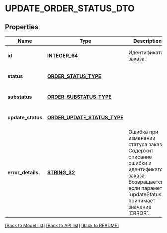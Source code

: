 # UPDATE_ORDER_STATUS_DTO

## Properties
Name | Type | Description | Notes
------------ | ------------- | ------------- | -------------
**id** | **INTEGER_64** | Идентификатор заказа. | [optional] [default to null]
**status** | [**ORDER_STATUS_TYPE**](OrderStatusType.md) |  | [optional] [default to null]
**substatus** | [**ORDER_SUBSTATUS_TYPE**](OrderSubstatusType.md) |  | [optional] [default to null]
**update_status** | [**ORDER_UPDATE_STATUS_TYPE**](OrderUpdateStatusType.md) |  | [optional] [default to null]
**error_details** | [**STRING_32**](STRING_32.md) | Ошибка при изменении статуса заказа. Содержит описание ошибки и идентификатор заказа.  Возвращается, если параметр &#x60;updateStatus&#x60; принимает значение &#x60;ERROR&#x60;.  | [optional] [default to null]

[[Back to Model list]](../README.md#documentation-for-models) [[Back to API list]](../README.md#documentation-for-api-endpoints) [[Back to README]](../README.md)


